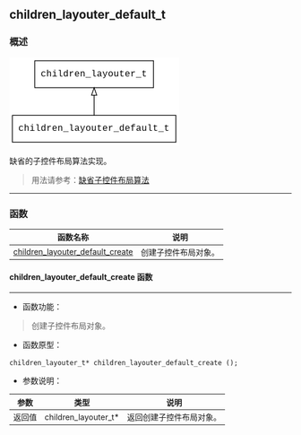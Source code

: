 ## children\_layouter\_default\_t
### 概述
![image](images/children_layouter_default_t_0.png)

缺省的子控件布局算法实现。
> 用法请参考：[缺省子控件布局算法](
https://github.com/zlgopen/awtk/blob/master/docs/children_layouter_default.md)

----------------------------------
### 函数
<p id="children_layouter_default_t_methods">

| 函数名称 | 说明 | 
| -------- | ------------ | 
| <a href="#children_layouter_default_t_children_layouter_default_create">children\_layouter\_default\_create</a> | 创建子控件布局对象。 |
#### children\_layouter\_default\_create 函数
-----------------------

* 函数功能：

> <p id="children_layouter_default_t_children_layouter_default_create">创建子控件布局对象。


* 函数原型：

```
children_layouter_t* children_layouter_default_create ();
```

* 参数说明：

| 参数 | 类型 | 说明 |
| -------- | ----- | --------- |
| 返回值 | children\_layouter\_t* | 返回创建子控件布局对象。 |
